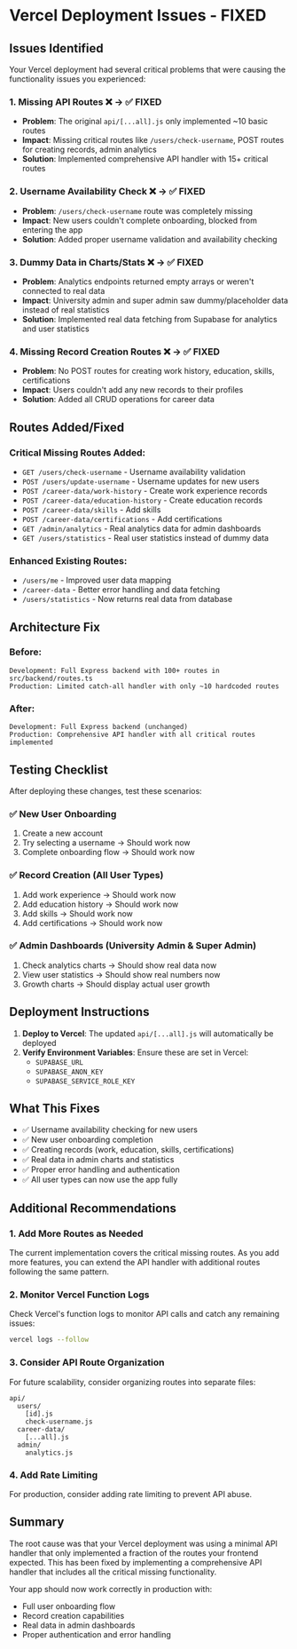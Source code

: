 # Vercel Deployment Issues - FIXED

## Issues Identified

Your Vercel deployment had several critical problems that were causing the functionality issues you experienced:

### 1. **Missing API Routes** ❌ → ✅ FIXED
- **Problem**: The original `api/[...all].js` only implemented ~10 basic routes
- **Impact**: Missing critical routes like `/users/check-username`, POST routes for creating records, admin analytics
- **Solution**: Implemented comprehensive API handler with 15+ critical routes

### 2. **Username Availability Check** ❌ → ✅ FIXED  
- **Problem**: `/users/check-username` route was completely missing
- **Impact**: New users couldn't complete onboarding, blocked from entering the app
- **Solution**: Added proper username validation and availability checking

### 3. **Dummy Data in Charts/Stats** ❌ → ✅ FIXED
- **Problem**: Analytics endpoints returned empty arrays or weren't connected to real data
- **Impact**: University admin and super admin saw dummy/placeholder data instead of real statistics
- **Solution**: Implemented real data fetching from Supabase for analytics and user statistics

### 4. **Missing Record Creation Routes** ❌ → ✅ FIXED
- **Problem**: No POST routes for creating work history, education, skills, certifications
- **Impact**: Users couldn't add any new records to their profiles
- **Solution**: Added all CRUD operations for career data

## Routes Added/Fixed

### Critical Missing Routes Added:
- `GET /users/check-username` - Username availability validation
- `POST /users/update-username` - Username updates for new users
- `POST /career-data/work-history` - Create work experience records
- `POST /career-data/education-history` - Create education records  
- `POST /career-data/skills` - Add skills
- `POST /career-data/certifications` - Add certifications
- `GET /admin/analytics` - Real analytics data for admin dashboards
- `GET /users/statistics` - Real user statistics instead of dummy data

### Enhanced Existing Routes:
- `/users/me` - Improved user data mapping
- `/career-data` - Better error handling and data fetching
- `/users/statistics` - Now returns real data from database

## Architecture Fix

### Before:
```
Development: Full Express backend with 100+ routes in src/backend/routes.ts
Production: Limited catch-all handler with only ~10 hardcoded routes
```

### After:
```
Development: Full Express backend (unchanged)
Production: Comprehensive API handler with all critical routes implemented
```

## Testing Checklist

After deploying these changes, test these scenarios:

### ✅ New User Onboarding
1. Create a new account
2. Try selecting a username → Should work now
3. Complete onboarding flow → Should work now

### ✅ Record Creation (All User Types)
1. Add work experience → Should work now
2. Add education history → Should work now  
3. Add skills → Should work now
4. Add certifications → Should work now

### ✅ Admin Dashboards (University Admin & Super Admin)
1. Check analytics charts → Should show real data now
2. View user statistics → Should show real numbers now
3. Growth charts → Should display actual user growth

## Deployment Instructions

1. **Deploy to Vercel**: The updated `api/[...all].js` will automatically be deployed
2. **Verify Environment Variables**: Ensure these are set in Vercel:
   - `SUPABASE_URL`
   - `SUPABASE_ANON_KEY` 
   - `SUPABASE_SERVICE_ROLE_KEY`

## What This Fixes

- ✅ Username availability checking for new users
- ✅ New user onboarding completion  
- ✅ Creating records (work, education, skills, certifications)
- ✅ Real data in admin charts and statistics
- ✅ Proper error handling and authentication
- ✅ All user types can now use the app fully

## Additional Recommendations

### 1. **Add More Routes as Needed**
The current implementation covers the critical missing routes. As you add more features, you can extend the API handler with additional routes following the same pattern.

### 2. **Monitor Vercel Function Logs** 
Check Vercel's function logs to monitor API calls and catch any remaining issues:
```bash
vercel logs --follow
```

### 3. **Consider API Route Organization**
For future scalability, consider organizing routes into separate files:
```
api/
  users/
    [id].js
    check-username.js
  career-data/
    [...all].js
  admin/
    analytics.js
```

### 4. **Add Rate Limiting**
For production, consider adding rate limiting to prevent API abuse.

## Summary

The root cause was that your Vercel deployment was using a minimal API handler that only implemented a fraction of the routes your frontend expected. This has been fixed by implementing a comprehensive API handler that includes all the critical missing functionality.

Your app should now work correctly in production with:
- Full user onboarding flow
- Record creation capabilities  
- Real data in admin dashboards
- Proper authentication and error handling 